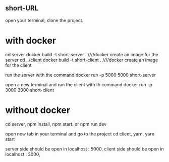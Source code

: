 ## short-URL

open your terminal,
clone the project.

# with docker

cd server
docker build -t short-server . ////docker create an image for the server
cd ../client
docker build -t short-client . ////docker create an image for the client

run the server with the command
docker run -p 5000:5000 short-server

open a new terminal and run the client with th command
docker run -p 3000:3000 short-client

# without docker

cd server,
npm install,
npm start. or npm run dev

open new tab in your terminal and go to the project
cd client,
yarn,
yarn start

server side should be open in localhost : 5000,
client side should be open in localhost : 3000,

